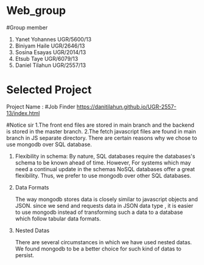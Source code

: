# Web_group
#Group member 
1. Yanet Yohannes       UGR/5600/13
2. Biniyam Haile        UGR/2646/13
3. Sosina Esayas        UGR/2014/13
4. Etsub Taye           UGR/6079/13
5. Daniel Tilahun       UGR/2557/13

# Selected Project 
Project Name : #Job Finder 
https://danitilahun.github.io/UGR-2557-13/index.html


#Notice sir 
1.The front end files are stored in main branch and the backend is stored in the master branch.
2.The fetch javascript files are found in main branch in JS separate directory.
There are certain reasons why we chose to use mongodb over SQL database. 

1) Flexibility in schema:
     By nature, SQL databases require the databases's schema to be known ahead of time. However, For systems which may need a continual update in the schemas NoSQL databases offer a great flexibility. Thus, we prefer to use mongodb over other SQL databases.

2) Data Formats

	The way mongodb stores data is closely similar to javascript objects and JSON. since we send and requests data in JSON data type , it is easier to use mongodb instead of transforming such a data to a database which follow tabular data formats.
3) Nested Datas

	There are several circumstances in which we have used nested datas. We found mongodb to be a better choice for such kind of datas to persist.
	

